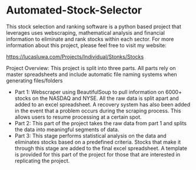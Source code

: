 # Automated-Stock-Selector

This stock selection and ranking software is a python based project that leverages uses webscraping, mathematical analysis and financial information to eliminate and rank stocks within each sector. For more information about this project, please feel free to visit my website:

https://lucasluwa.com/Projects/Individual/Stonks/Stocks

Project Overview:
This project is split into three parts. All parts rely on master spreadsheets and include automatic file naming systems when generating files/folders
- Part 1: Webscraper using BeautifulSoup to pull information on 6000+ stocks on the NASDAQ and NYSE. All the raw data is split apart and added to an excel spreadsheet. A recovery system has also been added in the event that a problem occurs during the scraping process. This allows users to resume processing at a certain spot.
- Part 2: This part of the project takes the raw data from part 1 and splits the data into meaningful segments of data. 
- Part 3: This stage performs statistical analysis on the data and eliminates stocks based on a predefined criteria. Stocks that make it through this stage are added to the final excel spreadsheet. A template is provided for this part of the project for those that are interested in replicating the project.







